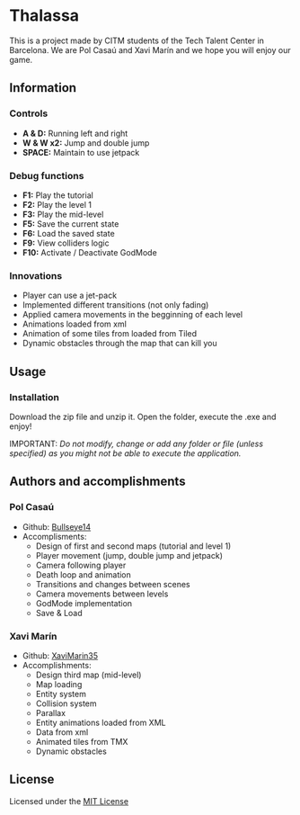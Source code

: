 # Thalassa

This is a project made by CITM students of the Tech Talent Center in Barcelona. We are Pol Casaú and Xavi Marín and we hope you will enjoy our game.

## Information

### Controls

- **A & D:** 	Running left and right
- **W & W x2:** 	Jump and double jump
- **SPACE:** 	Maintain to use jetpack

### Debug functions

- **F1:** Play the tutorial
- **F2:** Play the level 1
- **F3:** Play the mid-level
- **F5:** Save the current state
- **F6:** Load the saved state
- **F9:** View colliders logic
- **F10:** Activate / Deactivate GodMode

### Innovations

- Player can use a jet-pack
- Implemented different transitions (not only fading)
- Applied camera movements in the begginning of each level
- Animations loaded from xml
- Animation of some tiles from loaded from Tiled
- Dynamic obstacles through the map that can kill you

## Usage

### Installation

Download the zip file and unzip it. Open the folder, execute the .exe and enjoy!

IMPORTANT: *Do not modify, change or add any folder or file (unless specified) as you might not be able to execute the application.*

## Authors and accomplishments

### Pol Casaú

- Github: [Bullseye14](https://github.com/Bullseye14)
- Accomplisments:
	- Design of first and second maps (tutorial and level 1)
	- Player movement (jump, double jump and jetpack)
	- Camera following player
	- Death loop and animation
	- Transitions and changes between scenes
	- Camera movements between levels
	- GodMode implementation
	- Save & Load

### Xavi Marín

- Github: [XaviMarin35](https://github.com/xavimarin35)
- Accomplishments:
	- Design third map (mid-level)
	- Map loading
	- Entity system
	- Collision system
	- Parallax
	- Entity animations loaded from XML
	- Data from xml
	- Animated tiles from TMX
	- Dynamic obstacles
  
## License

Licensed under the [MIT License](https://github.com/xavimarin35/Thalassa/blob/master/LICENSE)
